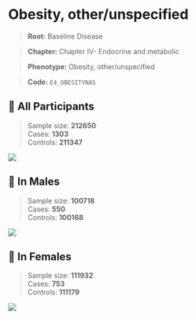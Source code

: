 # Obesity, other/unspecified

> **Root:** Baseline Disease  

> **Chapter:** Chapter IV- Endocrine and metabolic  

> **Phenotype:** Obesity, other/unspecified  

> **Code:** `E4_OBESITYNAS`

## 🧪 All Participants  
> Sample size: **212650**  
> Cases: **1303**  
> Controls: **211347**
<img src="/Disease/Figures/ALL/Baseline/E4_OBESITYNAS.png"/>
<CsvTable src="/Disease/Data/ALL/Baseline/LG_E4_OBESITYNAS.csv" label="🔍 View full results" />

## 👨 In Males  
> Sample size: **100718**  
> Cases: **550**  
> Controls: **100168**
<img src="/Disease/Figures/Male/Baseline/E4_OBESITYNAS.png"/>
<CsvTable src="/Disease/Data/Male/Baseline/LG_E4_OBESITYNAS.csv" label="🔍 View full results" />

## 👩 In Females  
> Sample size: **111932**  
> Cases: **753**  
> Controls: **111179**
<img src="/Disease/Figures/Female/Baseline/E4_OBESITYNAS.png"/>
<CsvTable src="/Disease/Data/Female/Baseline/LG_E4_OBESITYNAS.csv" label="🔍 View full results" />
